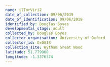 ```yaml
---
name: ilTorViri2
date_of_collection: 09/06/2019
date_of_identification: 09/06/2019
identified_by: Douglas Boyes
developmental_stage: adult
collected_by: Douglas Boyes
collector_organisation: University of Oxford
collector_id: Ox0018
collection_site: Wytham Great Wood
latitude: 51.779968
longitude: -1.3376374
---
```

